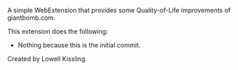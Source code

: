 A simple WebExtension that provides some Quality-of-Life improvements of giantbomb.com.

This extension does the following:

- Nothing because this is the initial commit.

Created by Lowell Kissling.
